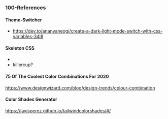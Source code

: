 ### 100-References

#### Theme-Switcher
- https://dev.to/ananyaneogi/create-a-dark-light-mode-switch-with-css-variables-34l8

#### Skeleton CSS
- 
- killercup?


#### 75 Of The Coolest Color Combinations For 2020
https://www.designwizard.com/blog/design-trends/colour-combination

#### Color Shades Generator
https://javisperez.github.io/tailwindcolorshades/#/
